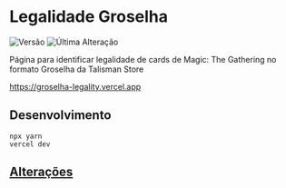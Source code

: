 # Legalidade Groselha

![Versão](https://img.shields.io/github/package-json/v/forsureitsme/groselha-legality?color=%23FEA0ED&label=Vers%C3%A3o&style=for-the-badge)
![Última Alteração](https://img.shields.io/github/last-commit/forsureitsme/groselha-legality/main?color=FEA0ED&label=%C3%9Altima%20Altera%C3%A7%C3%A3o&style=for-the-badge)

Página para identificar legalidade de cards de Magic: The Gathering no formato Groselha da Talisman Store

https://groselha-legality.vercel.app

## Desenvolvimento

```
npx yarn
vercel dev
```

## [Alterações](https://github.com/forsureitsme/groselha-legality/blob/main/CHANGELOG.md)

